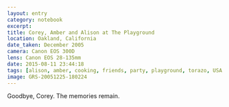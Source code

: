 ```yaml
--- 
layout: entry
category: notebook
excerpt:
title: Corey, Amber and Alison at The Playground
location: Oakland, California
date_taken: December 2005
camera: Canon EOS 300D
lens: Canon EOS 28-135mm
date: 2015-08-11 23:44:18
tags: [alison, amber, cooking, friends, party, playground, torazo, USA corey]
image: GRS-20051225-180224
---
```

Goodbye, Corey. The memories remain.